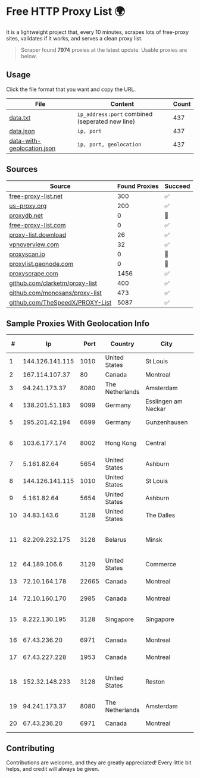 
# Free HTTP Proxy List 🌍

It is a lightweight project that, every 10 minutes, scrapes lots of free-proxy sites, validates if it works, and serves a clean proxy list.


> Scraper found **7974** proxies at the latest update. Usable proxies are below.

## Usage

Click the file format that you want and copy the URL.


|File|Content|Count|
|----|-------|-----|
|[data.txt](https://raw.githubusercontent.com/themiralay/Proxy-List-World/master/data.txt)|`ip_address:port` combined (seperated new line)|437|
|[data.json](https://raw.githubusercontent.com/themiralay/Proxy-List-World/master/data.json)|`ip, port`|437|
|[data-with-geolocation.json](https://raw.githubusercontent.com/themiralay/Proxy-List-World/master/data-with-geolocation.json)|`ip, port, geolocation`|437|

## Sources

|Source|Found Proxies|Succeed|
|------|-------------|-------|
|[free-proxy-list.net](https://free-proxy-list.net)|300|✅|
|[us-proxy.org](https://www.us-proxy.org)|200|✅|
|[proxydb.net](http://proxydb.net)|0|🚫|
|[free-proxy-list.com](https://free-proxy-list.com/?page=&port=&type%5B%5D=http&type%5B%5D=https&up_time=0&search=Search)|0|✅|
|[proxy-list.download](https://www.proxy-list.download/HTTP)|26|✅|
|[vpnoverview.com](https://vpnoverview.com/privacy/anonymous-browsing/free-proxy-servers)|32|✅|
|[proxyscan.io](https://www.proxyscan.io)|0|🚫|
|[proxylist.geonode.com](https://proxylist.geonode.com/api/proxy-list?limit=300&page=1&sort_by=lastChecked&sort_type=desc&protocols=http,https)|0|🚫|
|[proxyscrape.com](https://api.proxyscrape.com/v2/?request=displayproxies&protocol=http&timeout=10000&country=all&ssl=all&anonymity=all)|1456|✅|
|[github.com/clarketm/proxy-list](https://raw.githubusercontent.com/clarketm/proxy-list/master/proxy-list-raw.txt)|400|✅|
|[github.com/monosans/proxy-list](https://raw.githubusercontent.com/monosans/proxy-list/main/proxies/http.txt)|473|✅|
|[github.com/TheSpeedX/PROXY-List](https://raw.githubusercontent.com/TheSpeedX/PROXY-List/master/http.txt)|5087|✅|


## Sample Proxies With Geolocation Info

|#|Ip|Port|Country|City|Internet Service Provider|
|-|--|----|-------|----|-------------------------|
|1|144.126.141.115|1010|United States|St Louis|Nubes, LLC|
|2|167.114.107.37|80|Canada|Montreal|OVH SAS|
|3|94.241.173.37|8080|The Netherlands|Amsterdam|TimeWeb Ltd.|
|4|138.201.51.183|9099|Germany|Esslingen am Neckar|Hetzner Online GmbH|
|5|195.201.42.194|6699|Germany|Gunzenhausen|Hetzner Online GmbH|
|6|103.6.177.174|8002|Hong Kong|Central|HKBN Enterprise Solutions HK Limited|
|7|5.161.82.64|5654|United States|Ashburn|Hetzner Online GmbH|
|8|144.126.141.115|1010|United States|St Louis|Nubes, LLC|
|9|5.161.82.64|5654|United States|Ashburn|Hetzner Online GmbH|
|10|34.83.143.6|3128|United States|The Dalles|Google LLC|
|11|82.209.232.175|3128|Belarus|Minsk|Republican Unitary Telecommunication Enterprise Beltelecom|
|12|64.189.106.6|3129|United States|Commerce|Apogee Telecom Inc.|
|13|72.10.164.178|22665|Canada|Montreal|GloboTech Communications|
|14|72.10.160.170|2985|Canada|Montreal|GloboTech Communications|
|15|8.222.130.195|3128|Singapore|Singapore|Alibaba (US) Technology Co., Ltd.|
|16|67.43.236.20|6971|Canada|Montreal|GloboTech Communications|
|17|67.43.227.228|1953|Canada|Montreal|GloboTech Communications|
|18|152.32.148.233|3128|United States|Reston|UCLOUD INFORMATION TECHNOLOGY (HK) LIMITED|
|19|94.241.173.37|8080|The Netherlands|Amsterdam|TimeWeb Ltd.|
|20|67.43.236.20|6971|Canada|Montreal|GloboTech Communications|



## Contributing

Contributions are welcome, and they are greatly appreciated! Every
little bit helps, and credit will always be given.

